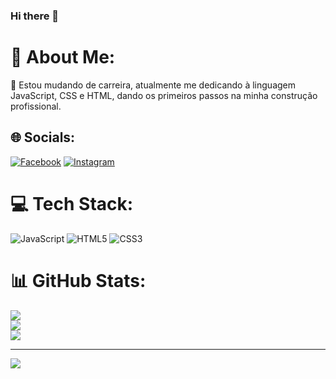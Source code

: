 ### Hi there 👋

# 💫 About Me:
🌱 Estou mudando de carreira, atualmente me dedicando à linguagem JavaScript, CSS e HTML, dando os primeiros passos na minha construção profissional.


## 🌐 Socials:
[![Facebook](https://img.shields.io/badge/Facebook-%231877F2.svg?logo=Facebook&logoColor=white)](https://facebook.com/https://www.facebook.com/vagner.vogel.3?mibextid=ZbWKwL) [![Instagram](https://img.shields.io/badge/Instagram-%23E4405F.svg?logo=Instagram&logoColor=white)](https://instagram.com/https://www.instagram.com/vagnervogel?igsh=bnZoaHZ0aGxjc2po) 

# 💻 Tech Stack:
![JavaScript](https://img.shields.io/badge/javascript-%23323330.svg?style=for-the-badge&logo=javascript&logoColor=%23F7DF1E) ![HTML5](https://img.shields.io/badge/html5-%23E34F26.svg?style=for-the-badge&logo=html5&logoColor=white) ![CSS3](https://img.shields.io/badge/css3-%231572B6.svg?style=for-the-badge&logo=css3&logoColor=white)
# 📊 GitHub Stats:
![](https://github-readme-stats.vercel.app/api?username=vagnervog&theme=dark&hide_border=false&include_all_commits=false&count_private=false)<br/>
![](https://github-readme-streak-stats.herokuapp.com/?user=vagnervog&theme=dark&hide_border=false)<br/>
![](https://github-readme-stats.vercel.app/api/top-langs/?username=vagnervog&theme=dark&hide_border=false&include_all_commits=false&count_private=false&layout=compact)

---
[![](https://visitcount.itsvg.in/api?id=vagnervog&icon=0&color=0)](https://visitcount.itsvg.in)

<!-- Proudly created with GPRM ( https://gprm.itsvg.in ) -->
